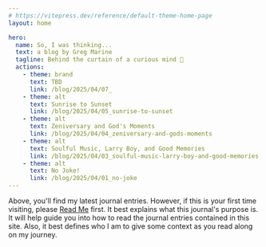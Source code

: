 ```yaml
---
# https://vitepress.dev/reference/default-theme-home-page
layout: home

hero:
  name: So, I was thinking...
  text: a blog by Greg Marine
  tagline: Behind the curtain of a curious mind 🤔
  actions:
    - theme: brand
      text: TBD
      link: /blog/2025/04/07_
    - theme: alt
      text: Sunrise to Sunset
      link: /blog/2025/04/05_sunrise-to-sunset
    - theme: alt
      text: Zeniversary and God's Moments
      link: /blog/2025/04/04_zeniversary-and-gods-moments
    - theme: alt
      text: Soulful Music, Larry Boy, and Good Memories
      link: /blog/2025/04/03_soulful-music-larry-boy-and-good-memories
    - theme: alt
      text: No Joke!
      link: /blog/2025/04/01_no-joke
---
```


Above, you'll find my latest journal entries. However, if this is your first time visiting, please [Read Me](read-me) first. It best explains what this journal's purpose is. It will help guide you into how to read the journal entries contained in this site. Also, it best defines who I am to give some context as you read along on my journey.